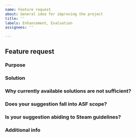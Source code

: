 ```yaml
---
name: Feature request
about: General idea for improving the project
title: ''
labels: Enhancement, Evaluation
assignees: ''

---
```


<!--
I fully read and understood contributing guidelines of ASF available under https://github.com/JustArchiNET/ArchiSteamFarm/blob/main/.github/CONTRIBUTING.md and I believe that my issue is valid - it requires a response from ASF development team, and not ASF support.

I UNDERSTAND THAT IF MY ISSUE IS NOT MEETING CONTRIBUTING GUIDELINES SPECIFIED ABOVE, ESPECIALLY IF IT'S A QUESTION OR TECHNICAL ISSUE THAT IS NOT RELATED TO ASF DEVELOPMENT IN ANY WAY, THEN IT WILL BE CLOSED AND LEFT UNANSWERED.

Feel free to remove our notice and fill the template below with your details.
-->

## Feature request

### Purpose

<!-- Purpose of the feature request - if it solves some problem, precise in particular what. If it benefits the program in some other way, precise in particular why. Present the underlying reason why this feature request makes sense, and what is the context of it. -->

### Solution

<!-- What would you like to see as a solution to the purpose specified by you above? What would work for you? -->

### Why currently available solutions are not sufficient?

<!-- If something you're suggesting is already possible, then explain to us why currently available solutions are not sufficient. If it's not possible yet, then explain to us why it should be. -->

### Does your suggestion fall into ASF scope?

<!-- Is ASF really the proper tool to include your enhancement in the first place? Is it connected with idling Steam cards? -->

### Is your suggestion abiding to Steam guidelines?

<!-- If not, it will not be considered. Please make sure that you're not suggesting anything potentially unwanted, botting Steam Market is just a single example of such thing - https://store.steampowered.com/subscriber_agreement / https://store.steampowered.com/online_conduct -->

### Additional info

<!-- Everything else you consider worthy that we didn't ask for. -->
